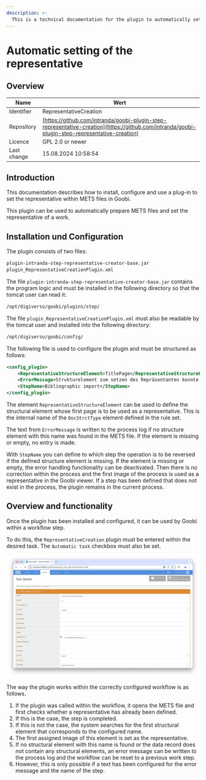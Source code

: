 ```yaml
---
description: >-
  This is a technical documentation for the plugin to automatically set the representative for the German National Library of Economics Kiel.
---
```


# Automatic setting of the representative

## Overview

Name                     | Wert
-------------------------|-----------
Identifier               | RepresentativeCreation
Repository               | [https://github.com/intranda/goobi-plugin-step-representative-creation](https://github.com/intranda/goobi-plugin-step-representative-creation)
Licence              | GPL 2.0 or newer 
Last change    | 15.08.2024 10:58:54


## Introduction
This documentation describes how to install, configure and use a plug-in to set the representative within METS files in Goobi.

This plugin can be used to automatically prepare METS files and set the representative of a work.


## Installation und Configuration
The plugin consists of two files:

```bash
plugin-intranda-step-representative-creator-base.jar
plugin_RepresentativeCreationPlugin.xml
```

The file `plugin-intranda-step-representative-creator-base.jar` contains the program logic and must be installed in the following directory so that the tomcat user can read it:

```bash
/opt/digiverso/goobi/plugins/step/
```

The file `plugin_RepresentativeCreationPlugin.xml` must also be readable by the tomcat user and installed into the following directory:

```bash
/opt/digiverso/goobi/config/
```

The following file is used to configure the plugin and must be structured as follows:

```xml
<config_plugin>
    <RepresentativeStructureElement>TitlePage</RepresentativeStructureElement>
    <ErrorMessage>Strukturelement zum setzen des Repräsentanten konnte nicht gefunden werden.</ErrorMessage>
    <StepName>Bibliographic import</StepName>
</config_plugin>
```

The element `RepresentativeStructureElement` can be used to define the structural element whose first page is to be used as a representative. This is the internal name of the `DocStrctType` element defined in the rule set.

The text from `ErrorMessage` is written to the process log if no structure element with this name was found in the METS file. If the element is missing or empty, no entry is made.

With `StepName` you can define to which step the operation is to be reversed if the defined structure element is missing. If the element is missing or empty, the error handling functionality can be deactivated. Then there is no correction within the process and the first image of the process is used as a representative in the Goobi viewer. If a step has been defined that does not exist in the process, the plugin remains in the current process.


## Overview and functionality
Once the plugin has been installed and configured, it can be used by Goobi within a workflow step.

To do this, the `RepresentativeCreation` plugin must be entered within the desired task. The `Automatic task` checkbox must also be set.

![Selection of the plugin for performing the step](images/goobi-plugin-step-representative-creation_screen1_en.png)

The way the plugin works within the correctly configured workflow is as follows.

1. If the plugin was called within the workflow, it opens the METS file and first checks whether a representative has already been defined.
2. If this is the case, the step is completed.
3. If this is not the case, the system searches for the first structural element that corresponds to the configured name.
4. The first assigned image of this element is set as the representative.
5. If no structural element with this name is found or the data record does not contain any structural elements, an error message can be written to the process log and the workflow can be reset to a previous work step.
6. However, this is only possible if a text has been configured for the error message and the name of the step.